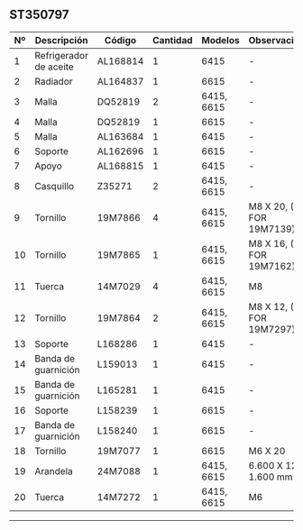 ## ST350797

| Nº | Descripción | Código | Cantidad | Modelos | Observaciones |
|---|---|---|---|---|---|
| 1 | Refrigerador de aceite | AL168814 | 1 | 6415 | - |
| 2 | Radiador | AL164837 | 1 | 6615 | - |
| 3 | Malla | DQ52819 | 2 | 6415, 6615 | - |
| 4 | Malla | DQ52819 | 1 | 6615 | - |
| 5 | Malla | AL163684 | 1 | 6415 | - |
| 6 | Soporte | AL162696 | 1 | 6615 | - |
| 7 | Apoyo | AL168815 | 1 | 6415 | - |
| 8 | Casquillo | Z35271 | 2 | 6415, 6615 | - |
| 9 | Tornillo | 19M7866 | 4 | 6415, 6615 | M8 X 20, (SUB FOR 19M7139) |
| 10 | Tornillo | 19M7865 | 1 | 6415, 6615 | M8 X 16, (SUB FOR 19M7162) |
| 11 | Tuerca | 14M7029 | 4 | 6415, 6615 | M8 |
| 12 | Tornillo | 19M7864 | 2 | 6415, 6615 | M8 X 12, (SUB FOR 19M7297) |
| 13 | Soporte | L168286 | 1 | 6415 | - |
| 14 | Banda de guarnición | L159013 | 1 | 6415 | - |
| 15 | Banda de guarnición | L165281 | 1 | 6415 | - |
| 16 | Soporte | L158239 | 1 | 6615 | - |
| 17 | Banda de guarnición | L158240 | 1 | 6615 | - |
| 18 | Tornillo | 19M7077 | 1 | 6615 | M6 X 20 |
| 19 | Arandela | 24M7088 | 1 | 6415, 6615 | 6.600 X 12 X 1.600 mm |
| 20 | Tuerca | 14M7272 | 1 | 6415, 6615 | M6 |

---

